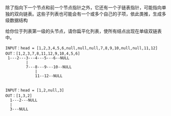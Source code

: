 除了指向下一个节点和前一个节点指针之外，它还有一个子链表指针，可能指向单独的双向链表。这些子列表也可能会有一个或多个自己的子项，依此类推，生成多级数据结构  
  
  
  
给你位于列表第一级的头节点，请你扁平化列表，使所有结点出现在单级双链表中。
```
INPUT：head = [1,2,3,4,5,6,null,null,null,7,8,9,10,null,null,11,12]
OUT：[1,2,3,7,8,11,12,9,10,4,5,6]
 1---2---3---4---5---6--NULL
         |
         7---8---9---10--NULL
             |
             11--12--NULL


INPUT：head = [1,2,null,3]
OUT：[1,3,2]
  1---2---NULL
  |
  3---NULL
```